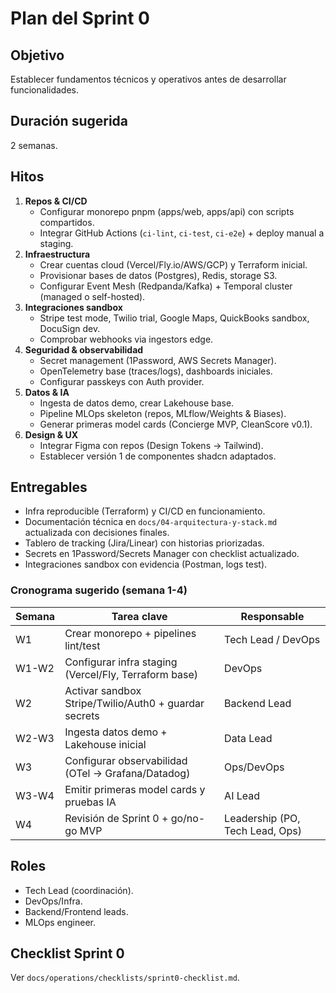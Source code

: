 # Plan del Sprint 0

## Objetivo
Establecer fundamentos técnicos y operativos antes de desarrollar funcionalidades.

## Duración sugerida
2 semanas.

## Hitos
1. **Repos & CI/CD**
   - Configurar monorepo pnpm (apps/web, apps/api) con scripts compartidos.
   - Integrar GitHub Actions (`ci-lint`, `ci-test`, `ci-e2e`) + deploy manual a staging.
2. **Infraestructura**
   - Crear cuentas cloud (Vercel/Fly.io/AWS/GCP) y Terraform inicial.
   - Provisionar bases de datos (Postgres), Redis, storage S3.
   - Configurar Event Mesh (Redpanda/Kafka) + Temporal cluster (managed o self-hosted).
3. **Integraciones sandbox**
   - Stripe test mode, Twilio trial, Google Maps, QuickBooks sandbox, DocuSign dev.
   - Comprobar webhooks via ingestors edge.
4. **Seguridad & observabilidad**
   - Secret management (1Password, AWS Secrets Manager).
   - OpenTelemetry base (traces/logs), dashboards iniciales.
   - Configurar passkeys con Auth provider.
5. **Datos & IA**
   - Ingesta de datos demo, crear Lakehouse base.
   - Pipeline MLOps skeleton (repos, MLflow/Weights & Biases).
   - Generar primeras model cards (Concierge MVP, CleanScore v0.1).
6. **Design & UX**
   - Integrar Figma con repos (Design Tokens -> Tailwind).
   - Establecer versión 1 de componentes shadcn adaptados.

## Entregables
- Infra reproducible (Terraform) y CI/CD en funcionamiento.
- Documentación técnica en `docs/04-arquitectura-y-stack.md` actualizada con decisiones finales.
- Tablero de tracking (Jira/Linear) con historias priorizadas.
- Secrets en 1Password/Secrets Manager con checklist actualizado.
- Integraciones sandbox con evidencia (Postman, logs test).

### Cronograma sugerido (semana 1-4)
| Semana | Tarea clave | Responsable |
|--------|------------|-------------|
| W1 | Crear monorepo + pipelines lint/test | Tech Lead / DevOps |
| W1-W2 | Configurar infra staging (Vercel/Fly, Terraform base) | DevOps |
| W2 | Activar sandbox Stripe/Twilio/Auth0 + guardar secrets | Backend Lead |
| W2-W3 | Ingesta datos demo + Lakehouse inicial | Data Lead |
| W3 | Configurar observabilidad (OTel → Grafana/Datadog) | Ops/DevOps |
| W3-W4 | Emitir primeras model cards y pruebas IA | AI Lead |
| W4 | Revisión de Sprint 0 + go/no-go MVP | Leadership (PO, Tech Lead, Ops) |

## Roles
- Tech Lead (coordinación).
- DevOps/Infra.
- Backend/Frontend leads.
- MLOps engineer.

## Checklist Sprint 0
Ver `docs/operations/checklists/sprint0-checklist.md`.
